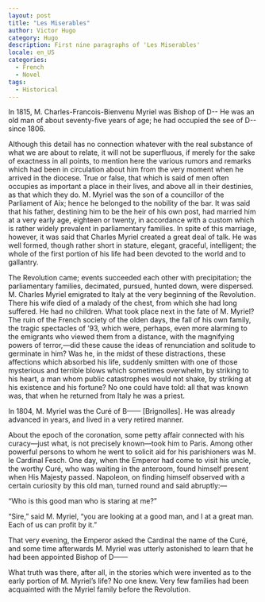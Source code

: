 ```yaml
---
layout: post
title: "Les Miserables"
author: Victor Hugo
category: Hugo
description: First nine paragraphs of 'Les Miserables'
locale: en_US
categories:
  - French
  - Novel
tags:
  - Historical
---
```

In 1815, M. Charles-Francois-Bienvenu Myriel was Bishop of D-- He was an old man
of about seventy-five years of age; he had occupied the see of D-- since 1806<!--more-->.

Although this detail has no connection whatever with the real substance of what
we are about to relate, it will not be superfluous, if merely for the sake of
exactness in all points, to mention here the various rumors and remarks which
had been in circulation about him from the very moment when he arrived in the
diocese. True or false, that which is said of men often occupies as important a
place in their lives, and above all in their destinies, as that which they do.
M. Myriel was the son of a councillor of the Parliament of Aix; hence he
belonged to the nobility of the bar. It was said that his father, destining him
to be the heir of his own post, had married him at a very early age, eighteen or
twenty, in accordance with a custom which is rather widely prevalent in
parliamentary families. In spite of this marriage, however, it was said that
Charles Myriel created a great deal of talk. He was well formed, though rather
short in stature, elegant, graceful, intelligent; the whole of the first portion
of his life had been devoted to the world and to gallantry.

The Revolution came; events succeeded each other with precipitation; the
parliamentary families, decimated, pursued, hunted down, were dispersed. M.
Charles Myriel emigrated to Italy at the very beginning of the Revolution. There
his wife died of a malady of the chest, from which she had long suffered. He had
no children. What took place next in the fate of M. Myriel? The ruin of the
French society of the olden days, the fall of his own family, the tragic
spectacles of ’93, which were, perhaps, even more alarming to the emigrants who
viewed them from a distance, with the magnifying powers of terror,—did these
cause the ideas of renunciation and solitude to germinate in him? Was he, in the
midst of these distractions, these affections which absorbed his life, suddenly
smitten with one of those mysterious and terrible blows which sometimes
overwhelm, by striking to his heart, a man whom public catastrophes would not
shake, by striking at his existence and his fortune? No one could have told: all
that was known was, that when he returned from Italy he was a priest.

In 1804, M. Myriel was the Curé of B—— [Brignolles]. He was already advanced in
years, and lived in a very retired manner.

About the epoch of the coronation, some petty affair connected with his
curacy—just what, is not precisely known—took him to Paris. Among other powerful
persons to whom he went to solicit aid for his parishioners was M. le Cardinal
Fesch. One day, when the Emperor had come to visit his uncle, the worthy Curé,
who was waiting in the anteroom, found himself present when His Majesty passed.
Napoleon, on finding himself observed with a certain curiosity by this old man,
turned round and said abruptly:—

“Who is this good man who is staring at me?”

“Sire,” said M. Myriel, “you are looking at a good man, and I at a great man.
Each of us can profit by it.”

That very evening, the Emperor asked the Cardinal the name of the Curé, and some
time afterwards M. Myriel was utterly astonished to learn that he had been
appointed Bishop of D——

What truth was there, after all, in the stories which were invented as to the
early portion of M. Myriel’s life? No one knew. Very few families had been
acquainted with the Myriel family before the Revolution.
